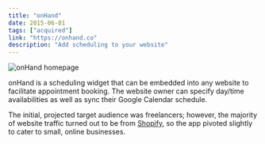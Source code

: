 ```yaml
---
title: "onHand"
date: 2015-06-01
tags: ["acquired"]
link: "https://onhand.co"
description: "Add scheduling to your website"
---
```


![onHand homepage](/images/projects/onhand/homepage.png)

onHand is a scheduling widget that can be embedded into any website to facilitate appointment booking. The website owner can specify day/time availabilities as well as sync their Google Calendar schedule.

The initial, projected target audience was freelancers; however, the majority of website traffic turned out to be from [Shopify](https://shopify.com), so the app pivoted slightly to cater to small, online businesses. 

